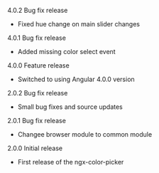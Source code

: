 4.0.2 Bug fix release

  - Fixed hue change on main slider changes

4.0.1 Bug fix release

  - Added missing color select event

4.0.0 Feature release

  - Switched to using Angular 4.0.0 version

2.0.2 Bug fix release

  - Small bug fixes and source updates

2.0.1 Bug fix release

  - Changee browser module to common module

2.0.0 Initial release

  - First release of the ngx-color-picker
